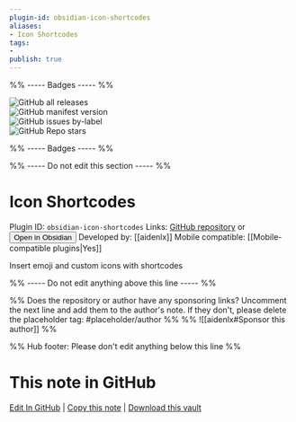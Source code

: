 ```yaml
---
plugin-id: obsidian-icon-shortcodes
aliases:
- Icon Shortcodes
tags: 
- 
publish: true
---
```


%% ----- Badges ----- %%

![GitHub all releases](https://img.shields.io/github/downloads/aidenlx/obsidian-icon-shortcodes/total?color=573E7A&logo=github&style=for-the-badge)   
![GitHub manifest version](https://img.shields.io/github/manifest-json/v/aidenlx/obsidian-icon-shortcodes?color=573E7A&logo=github&style=for-the-badge)   
![GitHub issues by-label](https://img.shields.io/github/issues/aidenlx/obsidian-icon-shortcodes/help%20wanted?color=573E7A&logo=github&style=for-the-badge)   
![GitHub Repo stars](https://img.shields.io/github/stars/aidenlx/obsidian-icon-shortcodes?color=573E7A&logo=github&style=for-the-badge)

%% ----- Badges ----- %%

%% ----- Do not edit this section ----- %%

# Icon Shortcodes

Plugin ID: `obsidian-icon-shortcodes`
Links: [GitHub repository](https://github.com/aidenlx/obsidian-icon-shortcodes) or [<button id=HH>Open in Obsidian</button>](obsidian://goto-plugin?id=obsidian-icon-shortcodes)
Developed by: [[aidenlx]]
Mobile compatible: [[Mobile-compatible plugins|Yes]]

Insert emoji and custom icons with shortcodes

%% ----- Do not edit anything above this line ----- %% 

%% Does the repository or author have any sponsoring links? Uncomment the next line and add them to the author's note. If they don't, please delete the placeholder tag: #placeholder/author %%
%% ![[aidenlx#Sponsor this author]] %%

%% Hub footer: Please don't edit anything below this line %%

# This note in GitHub

<span class="git-footer">[Edit In GitHub](https://github.dev/obsidian-community/obsidian-hub/blob/main/02%20-%20Community%20Expansions/02.05%20All%20Community%20Expansions/Plugins/obsidian-icon-shortcodes.md "git-hub-edit-note") | [Copy this note](https://raw.githubusercontent.com/obsidian-community/obsidian-hub/main/02%20-%20Community%20Expansions/02.05%20All%20Community%20Expansions/Plugins/obsidian-icon-shortcodes.md "git-hub-copy-note") | [Download this vault](https://github.com/obsidian-community/obsidian-hub/archive/refs/heads/main.zip "git-hub-download-vault") </span>